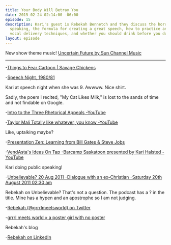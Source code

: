 ```yaml
---
title: Your Body Will Betray You
date: 2015-02-24 02:14:00 -06:00
episode: 15
description: Kari's guest is Rebekah Bennetch and they discuss the horrors of public
  speaking, the formula for creating a great speech, how to practice and prepare,
  vocal delivery techniques, and whether you should drink before you do a speech.
layout: episode
---
```


New show theme music! [Uncertain Future by Sun Channel Music][1]

***

-[Things to Fear Cartoon | Savage Chickens][2]

-[Speech Night, 1980/81][3]

Kari at speech night when she was 9. Awwww. Nice shirt.

Sadly, the poem I recited, "My Cat Likes Milk," is lost to the sands of time and not findable on Google.

-[Intro to the Three Rhetorical Appeals -YouTube][4]

-[Taylor Mali Totally like whatever, you know -YouTube][5]

Like, uptalking maybe?

-[Presentation Zen: Learning from Bill Gates &amp; Steve Jobs][6]

-[VendAsta's Ideas On Tap -Barcamp Saskatoon presented by Kari Halsted -YouTube][7]

Kari doing public speaking!

-[Unbelievable? 20 Aug 2011 -Dialogue with an ex-Christian -Saturday 20th August 2011 02:30 am][8]

Rebekah on Unbelievable? That's not a question. The podcast has a ? in the title. Mine has a hypen and an apostrophe so I am not judging.

-[Rebekah (@grrrlmeetsworld) on Twitter][9]

-[grrrl meets world » a poster girl with no poster][10]

Rebekah's blog

-[Rebekah on LinkedIn][11]

[1]: http://audiojungle.net/item/uncertain-future/10321504
[2]: http://www.savagechickens.com/2010/07/things-to-fear.html
[3]: https://instagram.com/p/zeCM8XpR9p/
[4]: https://www.youtube.com/watch?v=w6BCj_K3fzc&amp;feature=youtu.be
[5]: https://www.youtube.com/watch?v=LGAMd-tT6fQ&amp;feature=youtu.be
[6]: http://www.presentationzen.com/presentationzen/2007/09/steve-bill-redu.html
[7]: https://www.youtube.com/watch?v=jzcEYc4v2SQ
[8]: http://www.premierchristianradio.com/Shows/Saturday/Unbelievable/Episodes/Unbelievable-20-Aug-2011-Dialogue-with-an-ex-Christian
[9]: https://twitter.com/grrrlmeetsworld
[10]: http://www.grrrlmeetsworld.com/
[11]: https://www.linkedin.com/profile/view?id=23160565
